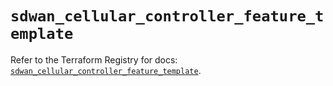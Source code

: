 # `sdwan_cellular_controller_feature_template`

Refer to the Terraform Registry for docs: [`sdwan_cellular_controller_feature_template`](https://registry.terraform.io/providers/ciscodevnet/sdwan/0.8.0/docs/resources/cellular_controller_feature_template).
